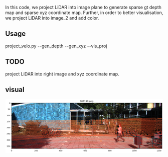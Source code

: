 In this code, we project LiDAR into image plane to generate sparse gt depth map and sparse xyz coordinate map.
Further, in order to better visualisation, we project LiDAR into image_2 and add color.


## Usage
project_velo.py --gen_depth --gen_xyz --vis_proj

## TODO
project LiDAR into right image and xyz coordinate map.

## visual
<img src="save_dir/project_lidar_vis/000199.png" alt="vis" width="600" />    

